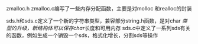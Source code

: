 zmalloc.h zmalloc.c编写了一些内存分配函数，主要是对molloc 和realloc的封装

sds.h和sds.c定义了一个新的字符串类型，兼容部分string.h函数，是对char *类型的升级，新结构体可以保存char*长度和可用内存
sds.c中定义了一系列sds有关的函数，例如生成一个销毁一个sds，格式化增长，分割sds等操作
